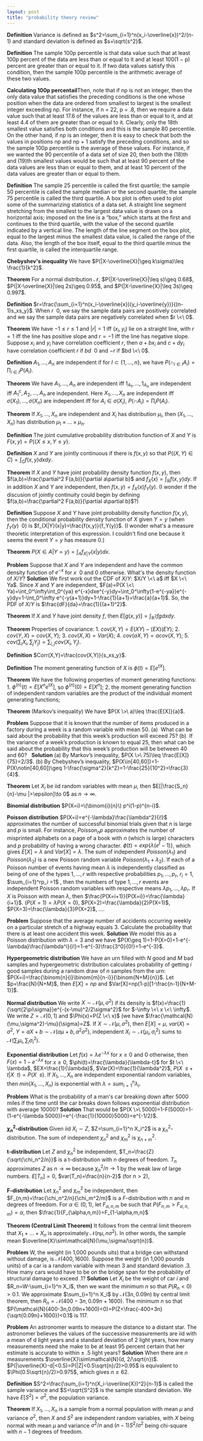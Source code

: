 ```yaml
---
layout: post
title: "probability theory review"
---
```


**Definition** Variance is defined as $s^2=\sum_{i=1}^n(x_i-\overline{x})^2/(n-1) and standard deviation is defined as $s=\sqrt{s^2}$. 

**Definition** The sample 100p percentile is that data value such that at least 100p percent of the data are less than or equal to it and at least 100(1 − p) percent are greater than or equal to it. If two data values satisfy this condition, then the sample 100p percentile is the arithmetic average of these two values.

**Calculating 100p percentail**Then, note that if np is not an integer, then the only data value that satisfies the preceding conditions is the one whose position when the data are ordered from smallest to largest is the smallest integer exceeding np. For instance, if n = 22, p = .8, then we require a data value such that at least 17.6 of the values are less than or equal to it, and at least 4.4 of them are greater than or equal to it. Clearly, only the 18th smallest value satisfies both conditions and this is the sample 80 percentile. On the other hand, if np is an integer, then it is easy to check that both the values in positions np and np + 1 satisfy the preceding conditions, and so the sample 100p percentile is the average of these values. For instance, if we wanted the 90 percentile of a data set of size 20, then both the (18)th and (19)th smallest values would be such that at least 90 percent of the data values are less than or equal to them, and at least 10 percent of the data values are greater than or equal to them.

**Definition** The sample 25 percentile is called the first quartile; the sample 50 percentile is called the sample median or the second quartile; the sample 75 percentile is called the third quartile. A box plot is often used to plot some of the summarizing statistics of a data set. A straight line segment stretching from the smallest to the largest data value is drawn on a horizontal axis; imposed on the line is a “box,” which starts at the first and continues to the third quartile, with the value of the second quartile indicated by a vertical line. The length of the line segment on the box plot, equal to the largest minus the smallest data value, is called the range of the data. Also, the length of the box itself, equal to the third quartile minus the first quartile, is called the interquartile range. 

**Chebyshev's inequality** We have $P(|X-\overline{X}|\geq k\sigma)\leq \frac{1}{k^2}$. 

**Theorem** For a normal distribution $\mathcal{N}$, $P(|X-\overline{X}|\leq s)\geq 0.68$, $P(|X-\overline{X}|\leq 2s)\geq 0.95$, and $P(|X-\overline{X}|\leq 3s)\geq 0.997$. 

**Definition** $r=\frac{\sum_{i=1}^n(x_i-\overline{x})(y_i-\overline{y})}{(n-1)s_xs_y}$. When $r \>\ 0$, we say the sample data pairs are positively correlated and we say the sample data pairs are negatively correlated when $r \<\ 0$. 

**Theorem** We have $-1\leq r\leq 1$ and $|r|=1$ iff $(x_i,y_i)$ lie on a straight line, with $r=1$ iff the line has positive slope and $r=-1$ iff the line has negative slope. Suppose $x_i$ and $y_i$ have correlation coefficient $r$, then $a+bx_i$ and $c+dy_i$ have correlation coefficient $r$ if $bd \>\ 0$ and $-r$ if $bd \<\ 0$. 

**Definition** $A_1,...,A_n$ are independent if for $I\subset\{1,...,n\}$, we have $P(\cap_{i\in I} A_i)=\prod_{i\in I} P(A_i)$. 

**Theorem** We have $A_1,...,A_n$ are independent iff $1_{A_1},...,1_{A_n}$ are independent iff $A_1^c,A_2,...,A_n$ are independent. Here $X_1,...,X_n$ are independent iff $\sigma(X_1),...,\sigma(X_n)$ are independent iff for $A_i\in\sigma(X_i)$, $P(\cap A_i)=\prod_i P(A_i)$.

**Theorem** If $X_1,...,X_n$ are independent and $X_i$ has distribution $\mu_i$, then $(X_1,...,X_n)$ has distribution $\mu_1\times ...\times \mu_n$. 

**Definition** The joint cumulative probability distribution function of $X$ and $Y$ is $F(x,y)=P(\{X\leq x, Y\leq y\}$.

**Definition** $X$ and $Y$ are jointly continuous if there is $f(x,y)$ so that $P((X,Y)\in C)=\int_C f(x,y)dxdy$. 

**Theorem** If $X$ and $Y$ have joint probability density function $f(x,y)$, then $f(a,b)=\frac{\partial^2 F(a,b)}{\partial a\partial b}$ and $f_X(x)=\int_\mathbb{R}f(x,y)dy$. If in addition $X$ and $Y$ are independent, then $f(x,y)=f_X(x)f_Y(y)$. (I wonder if the discusion of jointly continuity could begin by defining $f(a,b)=\frac{\partial^2 F(a,b)}{\partial a\partial b}$?)

**Definition** Suppose $X$ and $Y$ have joint probability density function $f(x,y)$, then the conditional probability density function of $X$ given $Y=y$ (when $f_Y(y) \>\ 0$) is $f_{X|Y}(x|y)=\frac{f(x,y)}{f_Y(y)}$. (I wonder what's a measure theoretic interpretation of this expression. I couldn't find one because it seems the event $Y=y$ has measure $0$.)

**Theorem** $P(X\in A|Y=y)=\int_Af_{X|Y}(x|y)dx$. 

**Problem** Suppose that $X$ and $Y$ are independent and have the common density function of $e^{-x}$ for $x \>\ 0$ and $0$ otherwise. What's the density function of $X/Y$? 
**Solution** We first work out the CDF of $X/Y$: $X/Y \<\ a$ iff $X \<\ Ya$. Since $X$ and $Y$ are independent, $F(a)=P(X \<\ Ya)=\int_0^\infty\int_0^{ya} e^{-x}dxe^{-y}dy=\int_0^\infty(1-e^{-ya})e^{-y}dy=1-\int_0^\infty e^{-y(a+1)}dy=1-\frac{1}{a+1}=\frac{a}{a+1}$. So, the PDF of $X/Y$ is $\frac{dF}{da}=\frac{1}{(a+1)^2}$. 

**Theorem** If $X$ and $Y$ have joint density $f$, then $E[g(x,y)]=\int_{\mathbb{R}^2}fgdxdy$. 

**Theorem** Properties of covariance: 1. $cov(X,Y)=E(XY)-(EX)(EY)$; 2. $cov(Y,X)=cov(X,Y)$; 3. $cov(X,X)=Var(X)$; 4. $cov(aX,Y)=acov(X,Y)$; 5. $cov(\sum_iX_i,\sum_j Y_j)=\sum_{i,j}cov(X_i,Y_j)$.

**Definition** $Corr(X,Y)=\frac{cov(X,Y)}{s_xs_y}$. 

**Definition** The moment generating function of $X$ is $\phi(t)=E[e^{tX}]$.

**Theorem** We have the following properties of moment generating functions: 1. $\phi^{(n)}(t)=E[X^ne^{tX}]$, so $\phi^{(n)}(0)=E[X^n]$; 2. the moment generating function of independent random variables are the product of the individual moment generating functions;

**Theorem** (Markov’s inequality) We have $P(X \>\ a)\leq \frac{E[X]}{a}$.

**Problem** Suppose that it is known that the number of items produced in a factory during a week is a random variable with mean 50. (a)  What can be said about the probability that this week’s production will exceed 75? (b)  If the variance of a week’s production is known to equal 25, then what can be said about the probability that this week’s production will be between 40 and 60?  
**Solution** (a) By Markov’s inequality, $P(X \>\ 75)\leq \frac{E[X]}{75}=2/3$. (b) By Chebyshev’s inequality, $P(X\in[40,60])=1-P(X\notin[40,60])\geq 1-\frac{\sigma^2}{k^2}=1-\frac{25}{10^2}=\frac{3}{4}$. 

**Theorem** Let $X_i$ be iid random variables with mean $\mu$, then $E[|\frac{S_n}{n}-\mu |>\epsilon]\to 0$ as $n\to\infty$. 

**Binomial distribution** $P(X=i)=\(\binom{i}{n}\) p^i(1-p)^{n-i}$. 

**Poisson distribution** $P(X=i)=e^{-\lambda}\frac{\lambda^2}{i!}$ approximates the number of successful binomial trials given that $n$ is large and $p$ is small. For instance, $Poisson_np$ approximates the number of misprinted alphabets on a page of a book with $n$ (which is large) characters and $p$ probability of having a wrong character. $\phi(t)=exp\{\lambda(e^t-1)\}$, which gives $E[X]=\lambda$ and $Var[X]=\lambda$. The sum of independent $Poisson(\lambda_1)$ and $Poisson(\lambda_2)$ is a new Poisson random variable $Poisson(\lambda_1+\lambda_2)$. If each of a Poisson number of events having mean $\lambda$ is independently classified as being of one of the types $1,…,r$ with respective probabilities $p_1,…,p_r$, $r_i=1$, $\sum_{i=1}^rp_i =1$ , then the numbers of type $1, . . . ,r$ events are independent Poisson random variables with respective means $λp_1,…,λp_r$. If $X$ is Poisson with mean $\lambda$, then $\frac{P(X=i+1)}{P(X=i)}=\frac{\lambda}{i+1}$. ($P(X=1)=\lambda P(X=0)$, $P(X=2)=\frac{\lambda}{2}P(X=1)$, $P(X=3)=\frac{\lambda}{3}P(X=2)$, ….

**Problem** Suppose that the average number of accidents occurring weekly on a particular stretch of a highway equals 3. Calculate the probability that there is at least one accident this week. 
**Solution** We model this as a Poisson distribution with $\lambda=3$ and we have $P(X\geq 1)=1-P(X=0)=1-e^{-\lambda}\frac{\lambda^i}{i!}=1-e^{-3}\frac{3^0}{0!}=1-e^{-3}$. 

**Hypergeometric distribution** We have an urn filled with $N$ good and $M$ bad samples and hypergeometric distribution calculates probability of getting $i$ good samples during a random draw of $n$ samples from the urn: $P(X=i)=\frac{\binom{n}{i}\binom{m}{n-i}}{\binom{N+M}{n}}$. Let $p=\frac{N}{N+M}$, then $E[X]=np$ and $Var[X]=np(1-p)[1-\frac{n-1}{N+M-1}]$.

**Normal distribution** We write $X\sim \mathcal{N}(\mu,\sigma^2)$ if its density is $f(x)=\frac{1}{\sqrt{2\pi\sigma}}e^{-(x-\mu)^2/2\sigma^2}$ for $-\infty \<\ x \<\ \infty$. We write $Z=\mathcal{N}(0,1)$ and $\Phi(x)=P(Z \<\ x)$ (we have $\frac{\mathcal{N}(\mu,\sigma^2)-\mu}{\sigma}=Z$. If $X\sim\mathcal{N}(\mu,\sigma^2)$, then $E[X]=\mu$, $var(X)=\sigma^2$, $Y=aX+b\sim \mathcal{N}(a\mu +b, a^2\sigma^2)$, independent $X_i\sim\mathcal{N}(\mu_i,\sigma_i^2)$ sums to $\mathcal{N}(\sum_{i}\mu_i,\sum_i\sigma_i^2)$.

**Exponential distribution** Let $f(x)=\lambda e^{-\lambda x}$ for $x\geq 0$ and $0$ otherwise, then $F(x)=1-e^{-\lambda x}$ for $x\geq 0$, $\phi(t)=\frac{\lambda}{\lambda-t}$ for $t \<\ \lambda$, $EX=\frac{1}{\lambda}$, $Var(X)=\frac{1}{\lambda^2}$, $P(X \>\ s+t|X \>\ t)=P(X \>\ s)$. If $X_1,...,X_n$ are independent exponential random variables, then $min(X_1,...,X_n)$ is exponential with $\lambda=sum_{i=1}^n \lambda_i$. 

**Problem** What is the probability of a man's car breaking down after 5000 miles if the time until the car breaks down follows exponential distribution with average $10000$?
**Solution** That would be $P(X \>\ 5000)=1-F(5000)=1-(1-e^{-\lambda 5000})=e^{-\frac{1}{10000}5000}=e^{-1/2}$.

**$\chi_n^2$-distribution** Given iid $X_i\sim Z$, $Z=\sum_{i=1}^n X_i^2$ is a $\chi_n^2$-distribution. The sum of independent $\chi_n^2$ and $\chi_m^2$ is $\chi_{n+m}^2$. 

**t-distribution** Let $Z$ and $\chi_n^2$ be independent, $T_n=\frac{Z}{\sqrt{\chi_n^2/n}}$ is a t-distribution with $n$ degrees of freedom. $T_n$ approximates $Z$ as $n\to\infty$ because $\chi_n^2/n\to 1$ by the weak law of large numbers. $E[T_n]=0$, $var(T_n)=\frac{n}{n-2}$ (for $n>2$), 

**F-distribution** Let $\chi_n^2$ and $\chi_m^2$ be independent, then $F_{n,m}=\frac{\chi_n^2/n}{\chi_m^2/m}$ is a $F$-distribution with $n$ and $m$ degrees of freedom. For $\alpha\in(0,1)$, let $F_{\alpha,n,m}$ be such that $P(F_{n,m}>F_{\alpha,n,m})=\alpha$, then $\frac{1}{F_{\alpha,n,m}}=F_{1-\alpha,m,n}$ 

**Theorem (Central Limit Theorem)** It follows from the central limit theorem that $X_1+...+X_n$ is approximately $\mathcal{N}(n\mu, n\sigma^2)$. In other words, the sample mean $\overline{X}\sim\mathcal{N}(\mu,\sigma/\sqrt{n})$.

**Problem** W, the weight (in 1,000 pounds uits) that a bridge can withstand without damage, is $\mathcal{N}(400,1600)$. Suppose the weight (in 1,000 pounds units) of a car is a random variable with mean 3 and standard deviation .3. How many cars would have to be on the bridge span for the probability of structural damage to exceed .1? 
**Solution** Let $X_i$ be the weight of car $i$ and $R_n=W-\sum_{i=1}^n X_i$, then we want the minimum $n$ so that $P(R_n<0)>0.1$. We approximate $\sum_{i=1}^n X_i$ by $\mathcal{N}(3n, 0.09n)$ by central limit theorem, then $R_n=\mathcal{N}(400-3n, 0.09n+1600)$. The minimum $n$ so that $P(\mathcal{N}(400-3n,0.09n+1600)<0)=P(Z<\frac{-400+3n}{\sqrt{0.09n}+1600})<0.1$ is $117$. 

**Problem** An astronomer wants to measure the distance to a distant star. The astronomer believes the values of the successive measurements are iid with a mean of d light years and a standard deviation of 2 light years, how many measurements need she make to be at least 95 percent certain that her estimate is accurate to within ± .5 light years? 
**Solution** When there are $n$ measurements $\overline{X}\sim\mathcal{N}(d, 2/\sqrt{n})$. $P(|\overline{X}-d|<0.5)=P(|Z|<0.5\sqrt{n}/2)>0.95$ is equivalent to $\Phi(0.5\sqrt{n}/2)>0.975$, which gives $n\geq 62$. 

**Definition** $S^2=\frac{\sum_{i=1}^n(X_i-\overline{X})^2}{n-1}$ is called the sample variance and $S=\sqrt{S^2}$ is the sample standard deviation. We have $E[S^2]=\sigma^2$, the population variance.

**Theorem** If $X_1,...,X_n$ is a sample from a normal population with mean $\mu$ and variance $\sigma^2$, then $X$ and $S^2$ are independent random variables, with $X$ being normal with mean $\mu$ and variance $\sigma^2/n$ and $(n − 1)S^2/\sigma^2$ being chi-square with $n − 1$ degrees of freedom.





























